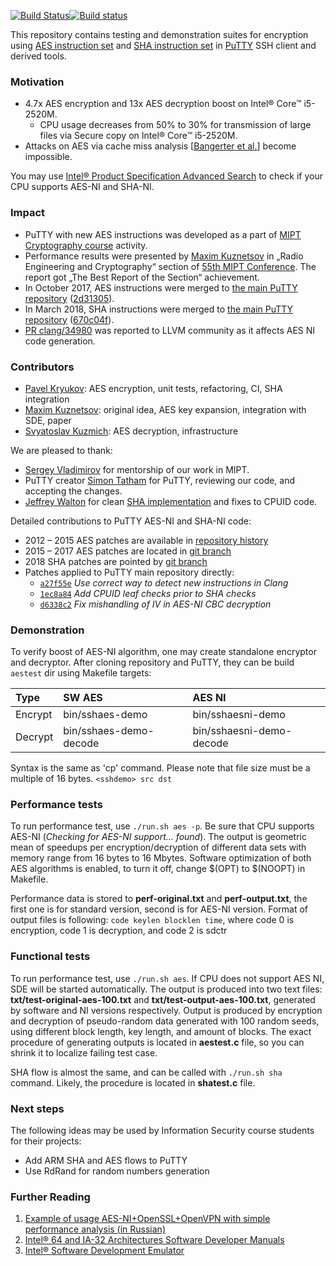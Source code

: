 [![Build Status](https://travis-ci.org/pavelkryukov/putty-aes-ni.svg?branch=master)](https://travis-ci.org/pavelkryukov/putty-aes-ni)[![Build status](https://ci.appveyor.com/api/projects/status/shr6l4t6dvqq5ytk?svg=true)](https://ci.appveyor.com/project/pavelkryukov/putty-aes-ni)

This repository contains testing and demonstration suites for encryption using [AES instruction set](https://www.intel.com/content/dam/doc/white-paper/advanced-encryption-standard-new-instructions-set-paper.pdf) and [SHA instruction set](https://software.intel.com/en-us/articles/intel-sha-extensions) in [PuTTY](http://www.putty.org/) SSH client and derived tools.

### Motivation

* 4.7x AES encryption and 13x AES decryption boost on Intel® Core™ i5-2520M.
  * CPU usage decreases from 50% to 30% for transmission of large files via Secure copy on Intel® Core™ i5-2520M.
* Attacks on AES via cache miss analysis [[Bangerter et al.](http://eprint.iacr.org/2010/594)] become impossible.

You may use [Intel® Product Specification Advanced Search](https://ark.intel.com/Search/FeatureFilter?productType=processors&AESTech=true) to check if your CPU supports AES-NI and SHA-NI.

### Impact

* PuTTY with new AES instructions was developed as a part of [MIPT Cryptography course](https://github.com/vlsergey/infosec) activity.
* Performance results were presented by [Maxim Kuznetsov](https://github.com/mkuznets) in „Radio Engineering and Cryptography“ section of [55th MIPT Conference](http://conf55.mipt.ru/info/main/). The report got „The Best Report of the Section“ achievement.
* In October 2017, AES instructions were merged to [the main PuTTY repository](https://git.tartarus.org/?p=simon/putty.git) ([2d31305](https://git.tartarus.org/?p=simon/putty.git;a=commit;h=2d31305af9d3bf4096bb0c30e8a8336caaa70673)).
* In March 2018, SHA instructions were merged to [the main PuTTY repository](https://git.tartarus.org/?p=simon/putty.git) ([670c04f](https://git.tartarus.org/?p=simon/putty.git;a=commit;h=670c04ff5b9877f00f850541648f9961067e135f)).
* [PR clang/34980](https://bugs.llvm.org/show_bug.cgi?id=34980) was reported to LLVM community as it affects AES NI code generation.

### Contributors

 * [Pavel Kryukov](https://github.com/pavelkryukov): AES encryption, unit tests, refactoring, CI, SHA integration
 * [Maxim Kuznetsov](https://github.com/mkuznets): original idea, AES key expansion, integration with SDE, paper
 * [Svyatoslav Kuzmich](https://github.com/skuzmich): AES decryption, infrastructure

We are pleased to thank:
 * [Sergey Vladimirov](https://github.com/vlsergey) for mentorship of our work in MIPT.
 * PuTTY creator [Simon Tatham](https://www.chiark.greenend.org.uk/~sgtatham/) for PuTTY, reviewing our code, and accepting the changes.
 * [Jeffrey Walton](https://github.com/noloader) for clean [SHA implementation](https://github.com/noloader/SHA-Intrinsics) and fixes to CPUID code.
 
Detailed contributions to PuTTY AES-NI and SHA-NI code:
 * 2012 – 2015 AES patches are available in [repository history](https://github.com/pavelkryukov/putty-aes-ni/commits/svn-head)
 * 2015 – 2017 AES patches are located in [git branch](https://github.com/pavelkryukov/putty/commits/aespatches)
 * 2018 SHA patches are pointed by [git branch](https://github.com/pavelkryukov/putty/commits/shapatches)
 * Patches applied to PuTTY main repository directly:
   * [`a27f55e`](https://git.tartarus.org/?p=simon/putty.git;a=commit;h=a27f55e819f2c39ed45425625a0fa63e06089d76) _Use correct way to detect new instructions in Clang_
   * [`1ec8a84`](https://git.tartarus.org/?p=simon/putty.git;a=commit;h=1ec8a84cf69a53e3c02d54280ff48d22ae571abb) _Add CPUID leaf checks prior to SHA checks_
   * [`d6338c2`](https://git.tartarus.org/?p=simon/putty.git;a=commit;h=d6338c22c32b9f55b71ace80f993bbb8f8c1aa6d) _Fix mishandling of IV in AES-NI CBC decryption_

### Demonstration

To verify boost of AES-NI algorithm, one may create standalone encryptor and decryptor. After cloning repository and PuTTY, they can be build `aestest` dir using Makefile targets:

| Type | SW AES | AES NI |
|:-|:-------|:-------|
| Encrypt | bin/sshaes-demo | bin/sshaesni-demo |
| Decrypt | bin/sshaes-demo-decode | bin/sshaesni-demo-decode |

Syntax is the same as 'cp' command. Please note that file size must be a multiple of 16 bytes.
`<sshdemo> src dst`

### Performance tests

To run performance test, use `./run.sh aes -p`. Be sure that CPU supports AES-NI (_Checking for AES-NI support... found_). The output is geometric mean of speedups per encryption/decryption of different data sets with memory range from 16 bytes to 16 Mbytes.
Software optimization of both AES algorithms is enabled, to turn it off, change $(OPT) to $(NOOPT) in Makefile.

Performance data is stored to **perf-original.txt** and **perf-output.txt**, the first one is for standard version, second is for AES-NI version. Format of output files is following: `code keylen blocklen time`, where code 0 is encryption, code 1 is decryption, and code 2 is sdctr

### Functional tests

To run performance test, use `./run.sh aes`. If CPU does not support AES NI, SDE will be started automatically. The output is produced into two text files: **txt/test-original-aes-100.txt** and **txt/test-output-aes-100.txt**, generated by software and NI versions respectively. Output is produced by encryption and decryption of pseudo-random data generated with 100 random seeds, using different block length, key length, and amount of blocks. The exact procedure of generating outputs is located in **aestest.c** file, so you can shrink it to localize failing test case.

SHA flow is almost the same, and can be called with `./run.sh sha` command. Likely, the procedure is located in **shatest.c** file.

### Next steps

The following ideas may be used by Information Security course students for their projects:
* Add ARM SHA and AES flows to PuTTY
* Use RdRand for random numbers generation

### Further Reading

1. [Example of usage AES-NI+OpenSSL+OpenVPN with simple performance analysis (in Russian)](http://sysadminblog.ru/freebsd/2011/01/15/freebsd-aesni-openssl-openvpn.html)
1. [Intel® 64 and IA-32 Architectures Software Developer Manuals](http://www.intel.com/content/www/us/en/processors/architectures-software-developer-manuals.html)
1. [Intel® Software Development Emulator](http://software.intel.com/en-us/articles/intel-software-development-emulator)
